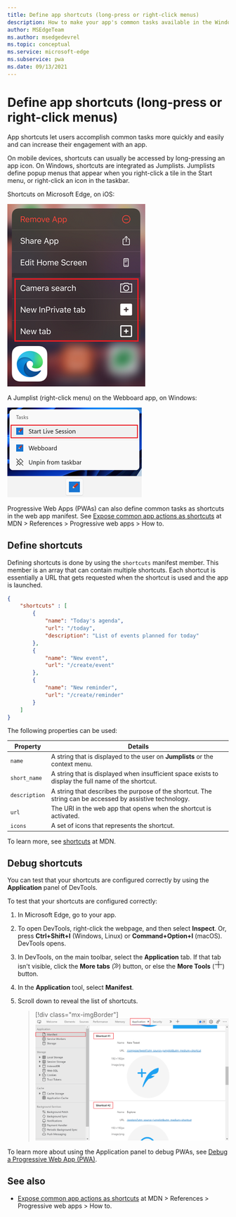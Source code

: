 ```yaml
---
title: Define app shortcuts (long-press or right-click menus)
description: How to make your app's common tasks available in the Windows Taskbar's context menu.
author: MSEdgeTeam
ms.author: msedgedevrel
ms.topic: conceptual
ms.service: microsoft-edge
ms.subservice: pwa
ms.date: 09/13/2021
---
```

# Define app shortcuts (long-press or right-click menus)

App shortcuts let users accomplish common tasks more quickly and easily and can increase their engagement with an app.

On mobile devices, shortcuts can usually be accessed by long-pressing an app icon.  On Windows, shortcuts are integrated as Jumplists.  Jumplists define popup menus that appear when you right-click a tile in the Start menu, or right-click an icon in the taskbar.

Shortcuts on Microsoft Edge, on iOS:

![Shortcuts on Microsoft Edge on iOS](./shortcuts-images/edge-ios-shortcuts.png)

A Jumplist (right-click menu) on the Webboard app, on Windows:

![A Jumplist on the Webboard app on Windows](./shortcuts-images/pwa-shortcuts-in-taskbar.png)

Progressive Web Apps (PWAs) can also define common tasks as shortcuts in the web app manifest.  See [Expose common app actions as shortcuts](https://developer.mozilla.org/docs/Web/Progressive_web_apps/How_to/Expose_common_actions_as_shortcuts) at MDN > References > Progressive web apps > How to.


<!-- ====================================================================== -->
## Define shortcuts

Defining shortcuts is done by using the `shortcuts` manifest member.  This member is an array that can contain multiple shortcuts.  Each shortcut is essentially a URL that gets requested when the shortcut is used and the app is launched.

```json
{
    "shortcuts" : [
        {
            "name": "Today's agenda",
            "url": "/today",
            "description": "List of events planned for today"
        },
        {
            "name": "New event",
            "url": "/create/event"
        },
        {
            "name": "New reminder",
            "url": "/create/reminder"
        }
    ]
}
```

The following properties can be used:

| Property | Details |
|---|---|
| `name` | A string that is displayed to the user on **Jumplists** or the context menu. |
| `short_name` | A string that is displayed when insufficient space exists to display the full name of the shortcut. |
| `description` | A string that describes the purpose of the shortcut.  The string can be accessed by assistive technology. |
| `url` | The URI in the web app that opens when the shortcut is activated. |
| `icons` | A set of icons that represents the shortcut. |

To learn more, see [shortcuts](https://developer.mozilla.org/docs/Web/Manifest/shortcuts) at MDN.


<!-- ====================================================================== -->
## Debug shortcuts

You can test that your shortcuts are configured correctly by using the **Application** panel of DevTools.

To test that your shortcuts are configured correctly:

1. In Microsoft Edge, go to your app.

1. To open DevTools, right-click the webpage, and then select **Inspect**.  Or, press **Ctrl+Shift+I** (Windows, Linux) or **Command+Option+I** (macOS).  DevTools opens.

1. In DevTools, on the main toolbar, select the **Application** tab.  If that tab isn't visible, click the **More tabs** (![More tabs icon](./shortcuts-images/more-tabs-icon-light-theme.png)) button, or else the **More Tools** (![More Tools icon](./shortcuts-images/more-tools-icon-light-theme.png)) button.

1. In the **Application** tool, select **Manifest**.

1. Scroll down to reveal the list of shortcuts.

   > [!div class="mx-imgBorder"]
   > ![Shortcuts are listed in the Application panel](./shortcuts-images/devtools-debug-shortcuts.png)

To learn more about using the Application panel to debug PWAs, see [Debug a Progressive Web App (PWA)](../../devtools-guide-chromium/progressive-web-apps/index.md).


<!-- ====================================================================== -->
## See also

* [Expose common app actions as shortcuts](https://developer.mozilla.org/docs/Web/Progressive_web_apps/How_to/Expose_common_actions_as_shortcuts) at MDN > References > Progressive web apps > How to.

